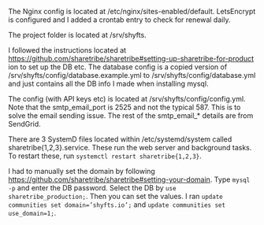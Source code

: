 The Nginx config is located at /etc/nginx/sites-enabled/default.
LetsEncrypt is configured and I added a crontab entry to check for renewal
daily.

The project folder is located at /srv/shyfts.

I followed the instructions located at
https://github.com/sharetribe/sharetribe#setting-up-sharetribe-for-product ion​ to set up the DB etc.
The database config is a copied version of
/srv/shyfts/config/database.example.yml to /srv/shyfts/config/database.yml
and just contains all the DB info I made when installing mysql.

The config (with API keys etc) is located at
/srv/shyfts/config/config.yml. Note that the smtp_email_port is 2525 and
not the typical 587. This is to solve the email sending issue. The rest of
the smtp_email_* details are from SendGrid.

There are 3 SystemD files located within /etc/systemd/system called
sharetribe{1,2,3}.service. These run the web server and background tasks.
To restart these, run `systemctl restart sharetribe{1,2,3}`.

I had to manually set the domain by following https://github.com/sharetribe/sharetribe#setting-your-domain​. Type `mysql -p` and enter the DB password. Select the DB by `use sharetribe_production;`. Then you can set the values. I ran `update communities set domain=’shyfts.io’;` and `update communities set use_domain=1;`.